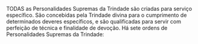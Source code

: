 ﻿TODAS as Personalidades Supremas da Trindade são criadas para serviço específico. São concebidas pela Trindade divina para o cumprimento de determinados deveres específicos, e são qualificadas para servir com perfeição de técnica e finalidade de devoção. Há sete ordens de Personalidades Supremas da Trindade: